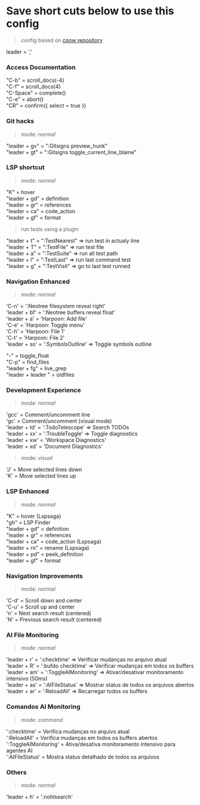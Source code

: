 # Save short cuts below to use this config
> config based on [cpow repository](https://github.com/cpow/neovim-for-newbs/tree/main)

leader = ','

### Access Documentation
"C-b"     = scroll_docs(-4)\
"C-f"     = scroll_docs(4)\
"C-Space" = complete()\
"C-e"     = abort()\
"CR"      = confirm({ select = true })

### Git hacks 
> mode: *normal*

"leader + gv" = ":Gitsigns preview_hunk"\
"leader + gt" = ":Gitsigns toggle_current_line_blame"

### LSP shortcut
> mode: *normal*

"K"           = hover\
"leader + gd" = definition\
"leader + gr" = references\
"leader + ca" = code_action\
"leader + gf" = format

> run tests using a plugin

"leader + t" = ":TestNearest" => run test in actualy line\
"leader + T" = ":TestFile" => run test file\
"leader + a" = ":TestSuite" => run all test path\
"leader + l" = ":TestLast" => run last command test \
"leader + g" = ":TestVisit" => go to last test runned


### Navigation Enhanced
> mode: *normal*

'C-n'         = ':Neotree filesystem reveal right'\
'leader + bf' = ':Neotree buffers reveal float'\
'leader + a'  = 'Harpoon: Add file'\
'C-e'         = 'Harpoon: Toggle menu'\
'C-h'         = 'Harpoon: File 1'\
'C-t'         = 'Harpoon: File 2'\
'leader + so' = ':SymbolsOutline' => Toggle symbols outline

"-"                = toggle_float\
"C-p"            = find_files\
"leader + fg"       = live_grep\
"leader + leader " = oldfiles

### Development Experience
> mode: *normal*

'gcc'         = Comment/uncomment line\
'gc'          = Comment/uncomment (visual mode)\
'leader + td' = ':TodoTelescope' => Search TODOs\
'leader + xx' = ':TroubleToggle' => Toggle diagnostics\
'leader + xw' = 'Workspace Diagnostics'\
'leader + xd' = 'Document Diagnostics'

> mode: *visual*

'J'           = Move selected lines down\
'K'           = Move selected lines up

### LSP Enhanced
> mode: *normal*

"K"           = hover (Lspsaga)\
"gh"          = LSP Finder\
"leader + gd" = definition\
"leader + gr" = references\
"leader + ca" = code_action (Lspsaga)\
"leader + rn" = rename (Lspsaga)\
"leader + pd" = peek_definition\
"leader + gf" = format

### Navigation Improvements
> mode: *normal*

'C-d'         = Scroll down and center\
'C-u'         = Scroll up and center\
'n'           = Next search result (centered)\
'N'           = Previous search result (centered)

### AI File Monitoring
> mode: *normal*

'leader + r'  = ':checktime' => Verificar mudanças no arquivo atual\
'leader + R'  = ':bufdo checktime' => Verificar mudanças em todos os buffers\
'leader + am' = ':ToggleAIMonitoring' => Ativar/desativar monitoramento intensivo (50ms)\
'leader + as' = ':AIFileStatus' => Mostrar status de todos os arquivos abertos\
'leader + ar' = ':ReloadAll' => Recarregar todos os buffers

### Comandos AI Monitoring
> mode: *command*

':checktime'           = Verifica mudanças no arquivo atual\
':ReloadAll'           = Verifica mudanças em todos os buffers abertos\
':ToggleAIMonitoring'  = Ativa/desativa monitoramento intensivo para agentes AI\
':AIFileStatus'        = Mostra status detalhado de todos os arquivos

### Others
> mode: *normal*

'leader + h' = ':nohlsearch'
